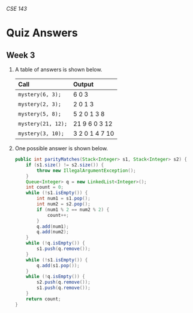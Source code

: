 _CSE 143_
# Quiz Answers
## Week 3

1. A table of answers is shown below.

	| Call | Output |
	| :--- | :--- |
	| `mystery(6, 3);` | 6 0 3 |
	| `mystery(2, 3);` | 2 0 1 3 |
	| `mystery(5, 8);` | 5 2 0 1 3 8 |
	| `mystery(21, 12);` | 21 9 6 0 3 12 |
	| `mystery(3, 10);` | 3 2 0 1 4 7 10 |

1. One possible answer is shown below.

	```java
	public int parityMatches(Stack<Integer> s1, Stack<Integer> s2) {
		if (s1.size() != s2.size()) {
			throw new IllegalArgumentException();
		}
		Queue<Integer> q = new LinkedList<Integer>();
		int count = 0;
		while (!s1.isEmpty()) {
			int num1 = s1.pop();
			int num2 = s2.pop();
			if (num1 % 2 == num2 % 2) {
				count++;
			}
			q.add(num1);
			q.add(num2);
		}
		while (!q.isEmpty()) {
			s1.push(q.remove());
		}
		while (!s1.isEmpty()) {
			q.add(s1.pop());
		}
		while (!q.isEmpty()) {
			s2.push(q.remove());
			s1.push(q.remove());
		}
		return count;
	}
	```